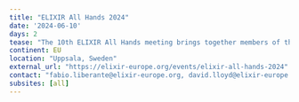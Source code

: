 ```yaml
---
title: "ELIXIR All Hands 2024"
date: '2024-06-10'
days: 2
tease: "The 10th ELIXIR All Hands meeting brings together members of the ELIXIR community from across the ELIXIR Nodes, and collaborators from partner organisations. Galaxy will be presented by different nodes."
continent: EU
location: "Uppsala, Sweden"
external_url: "https://elixir-europe.org/events/elixir-all-hands-2024"
contact: "fabio.liberante@elixir-europe.org, david.lloyd@elixir-europe.org"
subsites: [all]
---
```

